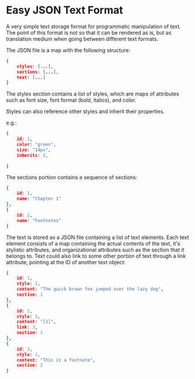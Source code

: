 # Easy JSON Text Format

A very simple text storage format for programmatic manipulation of text. 
The point of this format is not so that it can be rendered as is, but as translation medium when going between different text formats.

The JSON file is a map with the following structure:

```json
{
    styles: [...],
    sections: [...],
    text: [...]
}
```


The styles section contains a list of styles, which are maps of attributes such as font size, font format (bold, italics), and color. 

Styles can also reference
other styles and inherit their properties.

e.g.:
```json
{
    id: 1,
    color: "green",
    size: "14px",
    inherits: 2,

}
```

The sections portion contains a sequence of sections:

```json
{
    id: 1,
    name: "Chapter 1"
},
{
    id: 2,
    name: "Footnotes"
}
```

The text is stored as a JSON file containing a list of text elements. Each text element consists of a map containing the actual contents of the text, it's stylistic attributes, and organizational attributes such as the section that it belongs to. Text could also link to some other portion of text through a link attribute, pointing at the ID of another text object:

```json
{
    id: 1,
    style: 1,
    content: "The quick brown fox jumped over the lazy dog",
    section: 1
},
{
    id: 2,
    style: 1,
    content: "[1]",
    link: 3,
    section: 1
},
{
    id: 3,
    style: 1,
    content: "This is a footnote",
    section: 2
}
```



